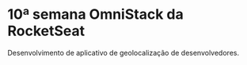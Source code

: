 # 10ª semana OmniStack da RocketSeat
Desenvolvimento de aplicativo de geolocalização de desenvolvedores.
